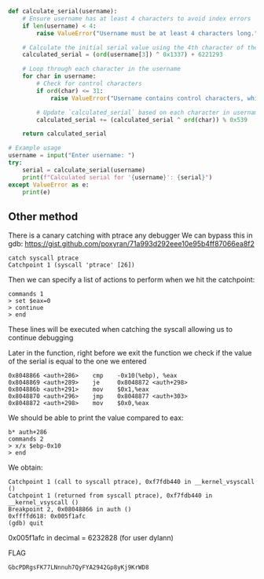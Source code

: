 ```python
def calculate_serial(username):
    # Ensure username has at least 4 characters to avoid index errors
    if len(username) < 4:
        raise ValueError("Username must be at least 4 characters long.")

    # Calculate the initial serial value using the 4th character of the username
    calculated_serial = (ord(username[3]) ^ 0x1337) + 6221293

    # Loop through each character in the username
    for char in username:
        # Check for control characters
        if ord(char) <= 31:
            raise ValueError("Username contains control characters, which are not allowed.")

        # Update `calculated_serial` based on each character in username
        calculated_serial += (calculated_serial ^ ord(char)) % 0x539

    return calculated_serial

# Example usage
username = input("Enter username: ")
try:
    serial = calculate_serial(username)
    print(f"Calculated serial for '{username}': {serial}")
except ValueError as e:
    print(e)
```

## Other method

There is a canary catching with ptrace any debugger
We can bypass this in gdb: https://gist.github.com/poxyran/71a993d292eee10e95b4ff87066ea8f2

```
catch syscall ptrace
Catchpoint 1 (syscall 'ptrace' [26])
```

Then we can specify a list of actions to perform when we hit the catchpoint:

```
commands 1
> set $eax=0
> continue
> end
```

These lines will be executed when catching the syscall allowing us to continue debugging

Later in the function, right before we exit the function we check if the value of the serial is equal to the one we entered

```
0x8048866 <auth+286>    cmp    -0x10(%ebp), %eax
0x8048869 <auth+289>    je     0x8048872 <auth+298>
0x804886b <auth+291>    mov    $0x1,%eax
0x8048870 <auth+296>    jmp    0x8048877 <auth+303>
0x8048872 <auth+298>    mov    $0x0,%eax
```

We should be able to print the value compared to eax:

```
b* auth+286
commands 2
> x/x $ebp-0x10
> end
```

We obtain:

```
Catchpoint 1 (call to syscall ptrace), 0xf7fdb440 in __kernel_vsyscall ()
Catchpoint 1 (returned from syscall ptrace), 0xf7fdb440 in __kernel_vsyscall ()
Breakpoint 2, 0x08048866 in auth ()
0xffffd618:	0x005f1afc
(gdb) quit
```

0x005f1afc in decimal = 6232828 (for user dylann)

FLAG

```
GbcPDRgsFK77LNnnuh7QyFYA2942Gp8yKj9KrWD8
```
